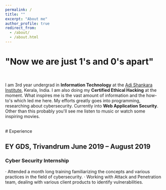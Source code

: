 ```yaml
---
permalink: /
title: ""
excerpt: "About me"
author_profile: true
redirect_from: 
  - /about/
  - /about.html
---
```


# "Now we are just 1's and 0's apart"<br>

<br>

I am 3rd year undergrad in **Information Technology** at the [Adi Shankara Institute](http://www.adishankara.ac.in/), Kerala, India. I am also doing my **Certified Ethical Hacking** at the moment. What inspires me is the vast amount of information and the how-to's which led me here. My efforts greatly goes into programming, researching about cybersecurity. Currently into **Web Application Security**. Other than this probably you'll see me listen to music or watch some inspiring movies. 

<br>
# Experience<br>

## EY GDS, Trivandrum       June 2019 – August 2019
### Cyber Security Internship
· Attended a month long training familiarizing the concepts and various practices in the field of
cybersecurity.
· Working with Attack and Penetration team, dealing with various client products to identify vulnerabilities. 


